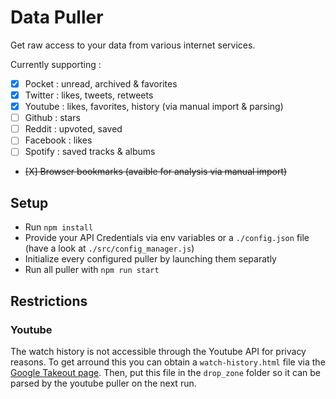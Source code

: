 # Data Puller

Get raw access to your data from various internet services.

Currently supporting :

- [X] Pocket : unread, archived & favorites
- [X] Twitter : likes, tweets, retweets
- [X] Youtube : likes, favorites, history (via manual import & parsing)
- [ ] Github : stars
- [ ] Reddit : upvoted, saved
- [ ] Facebook : likes
- [ ] Spotify : saved tracks & albums
- ~~[X] Browser bookmarks (avaible for analysis via manual import)~~

## Setup

* Run `npm install`
* Provide your API Credentials via env variables or a `./config.json` file (have a look at `./src/config_manager.js`)
* Initialize every configured puller by launching them separatly
* Run all puller with `npm run start`

## Restrictions

### Youtube

The watch history is not accessible through the Youtube API for privacy reasons. 
To get arround this you can obtain a `watch-history.html` file via the [Google Takeout page](https://takeout.google.com/settings/takeout).
Then, put this file in the `drop_zone` folder so it can be parsed by the youtube puller on the next run.
